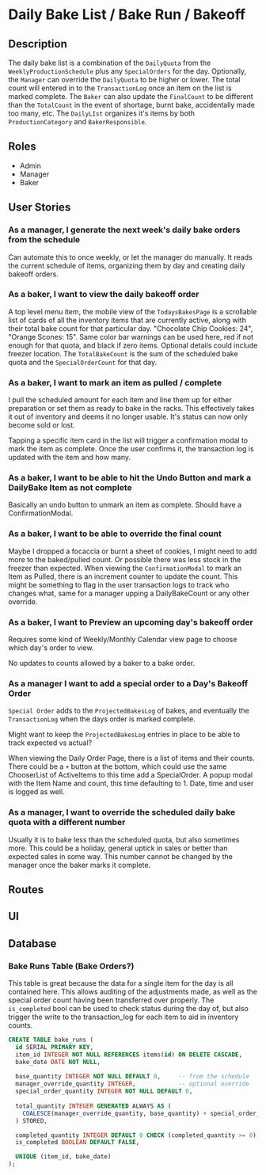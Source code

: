 # Daily Bake List / Bake Run / Bakeoff

## Description
The daily bake list is a combination of the `DailyQuota` from the `WeeklyProductionSchedule` plus any `SpecialOrders` for the day. Optionally, the `Manager` can override the `DailyQuota` to be higher or lower. The total count will entered in to the `TransactionLog` once an item on the list is marked complete. The `Baker` can also update the `FinalCount` to be different than the `TotalCount` in the event of shortage, burnt bake, accidentally made too many, etc. 
The `DailyLIst` organizes it's items by both `ProductionCategory` and `BakerResponsible`. 

## Roles
- Admin
- Manager
- Baker

## User Stories
### As a manager, I generate the next week's daily bake orders from the schedule
Can automate this to once weekly, or let the manager do manually. It reads the current schedule of items, organizing them by day and creating daily bakeoff orders.

### As a baker, I want to view the daily bakeoff order
A top level menu item, the mobile view of the `TodaysBakesPage` is a scrollable list of cards of all the inventory items that are currently active, along with their total bake count for that particular day. "Chocolate Chip Cookies: 24", "Orange Scones: 15". Same color bar warnings can be used here, red if not enough for that quota, and black if zero items. Optional details could include freezer location. The `TotalBakeCount` is the sum of the scheduled bake quota and the `SpecialOrderCount` for that day.

### As a baker, I want to mark an item as pulled / complete
I pull the scheduled amount for each item and line them up for either preparation or set them as ready to bake in the racks. This effectively takes it out of inventory and deems it no longer usable. It's status can now only become sold or lost. 

Tapping a specific item card in the list will trigger a confirmation modal to mark the item as complete. Once the user confirms it, the transaction log is updated with the item and how many. 

### As a baker, I want to be able to hit the Undo Button and mark a DailyBake Item as not complete
Basically an undo button to unmark an item as complete. Should have a ConfirmationModal.

### As a baker, I want to be able to override the final count
Maybe I dropped a focaccia or burnt a sheet of cookies, I might need to add more to the baked/pulled count. Or possible there was less stock in the freezer than expected. When viewing the `ConfirmationModal` to mark an Item as Pulled, there is an increment counter to update the count. This might be something to flag in the user transaction logs to track who changes what, same for a manager upping a DailyBakeCount or any other override.

### As a baker, I want to Preview an upcoming day's bakeoff order
Requires some kind of Weekly/Monthly Calendar view page to choose which day's order to view. 

No updates to counts allowed by a baker to a bake order.

### As a manager I want to add a special order to a Day's Bakeoff Order
`Special Order` adds to the `ProjectedBakesLog` of bakes, and eventually the `TransactionLog` when the days order is marked complete. 

Might want to keep the `ProjectedBakesLog` entries in place to be able to track expected vs actual?

When viewing the Daily Order Page, there is a list of items and their counts. There could be a `+` button at the  bottom, which could use the same ChooserList of ActiveItems to this time add a SpecialOrder. A popup modal with the Item Name and count, this time defaulting to 1. Date, time and user is logged as well.  

### As a manager, I want to override the scheduled daily bake quota with a different number
Usually it is to bake less than the scheduled quota, but also sometimes more. This could be a holiday, general uptick in sales or better than expected sales in some way. This number cannot be changed by the manager once the baker marks it complete.


## Routes

## UI

## Database
### Bake Runs Table (Bake Orders?)
This table is great because the data for a single item for the day is all contained here. This allows auditing of the adjustments made, as well as the special order count having been transferred over properly. The `is_completed` bool can be used to check status during the day of, but also trigger the write to the transaction_log for each item to aid in inventory counts.
```sql
CREATE TABLE bake_runs (
  id SERIAL PRIMARY KEY,
  item_id INTEGER NOT NULL REFERENCES items(id) ON DELETE CASCADE,
  bake_date DATE NOT NULL,
  
  base_quantity INTEGER NOT NULL DEFAULT 0,     -- from the schedule
  manager_override_quantity INTEGER,            -- optional override
  special_order_quantity INTEGER NOT NULL DEFAULT 0, 
  
  total_quantity INTEGER GENERATED ALWAYS AS (
    COALESCE(manager_override_quantity, base_quantity) + special_order_quantity
  ) STORED,

  completed_quantity INTEGER DEFAULT 0 CHECK (completed_quantity >= 0),
  is_completed BOOLEAN DEFAULT FALSE,

  UNIQUE (item_id, bake_date)
);
```
